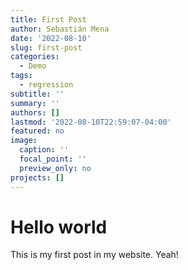 ```yaml
---
title: First Post
author: Sebastián Mena
date: '2022-08-10'
slug: first-post
categories:
  - Demo
tags:
  - regression
subtitle: ''
summary: ''
authors: []
lastmod: '2022-08-10T22:59:07-04:00'
featured: no
image:
  caption: ''
  focal_point: ''
  preview_only: no
projects: []
---
```


# Hello world

This is my first post in my website. Yeah!